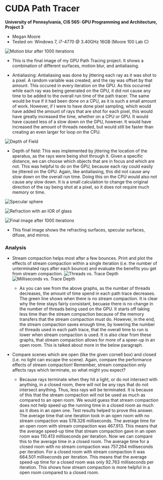 CUDA Path Tracer
================

**University of Pennsylvania, CIS 565: GPU Programming and Architecture, Project 3**

* Megan Moore
* Tested on: Windows 7, i7-4770 @ 3.40GHz 16GB (Moore 100 Lab C)

![](img/motion_blur_1000.png "Motion blur after 1000 iterations")
* This is the final image of my GPU Path Tracing project.  It shows a combination of different surfaces, motion blur, and antialiasing.  

* Antialiasing: Antialiasing was done by jittering each ray as it was shot to a pixel.  A random variable was created, and the ray was offset by that amount.  This occured in every iteration on the GPU.  As this occurred while each ray was being generated on the GPU, it did not cause any time to be added to the overall run time of the path tracer.  The same would be true if it had been done on a CPU, as it is such a small amount of work.  However, if I were to have done pixel sampling, which would have added the amount of rays that are shot for each pixel, this would have greatly increased the time, whether on a CPU or GPU.  It would have caused less of a slow down on the GPU, however. It would have increased the amount of threads needed, but would still be faster than creating an even larger for loop on the CPU.  

![](img/DOF1.png "Depth of Field")
* Depth of field: This was implemented by jittering the location of the aperatus, as the rays were being shot through it.  Given a specific distance, we can choose which objects that are in focus and which are not.  This was helpful to do on the GPU, because each ray could easily be jittered on the GPU.  Again, like antialiasing, this did not cause any slow down on the overall run time.  Doing this on the CPU would also not cause any slow down.  It is a small calculation to change the original direction of the ray being shot at a pixel, so it does not require much memory or time. 

![](img/specular2.png "Specular sphere")

![](img/refraction_correct3(glass).png "Refraction with an IOR of glass")

![](img/final1000.png "Final image after 1000 iterations")
* This final image shows the refracting surfaces, specular surfaces, difuse, and mirros.  

### Analysis

* Stream compaction helps most after a few bounces. Print and plot the
  effects of stream compaction within a single iteration (i.e. the number of
  unterminated rays after each bounce) and evaluate the benefits you get from
  stream compaction.
  ![](img/Proj3_chart1.png "Threads vs. Trace Depth")
  ![](img/Proj3_chart2.png "Milliseconds vs. Trace Depth")
  * As you can see from the above graphs, as the number of threads decreases, the amount of time spend in each path trace decreases.  The green line shows when there is no stream compaction.  It is clear why the time stays fairly consistant, becuase there is no change in the number of threads being used on the GPU.  It starts off taking less time than the stream compaction because of the memory transfers that the stream compaction must do.  However, in the end, the stream compaction saves enough time, by lowering the number of threads used in each path trace, that the overall time to run is lower when stream compaction is used.  It is also clear from these graphs, that stream compaction allows for more of a speer-up in an open room.  This is talked about more in the below paragraph.  
* Compare scenes which are open (like the given cornell box) and closed
  (i.e. no light can escape the scene). Again, compare the performance effects
  of stream compaction! Remember, stream compaction only affects rays which
  terminate, so what might you expect?

  * Because rays terminate when they hit a light, or do not intersect with anything, in a closed room, there will not be any rays that do not intersect anything.  Thus, less rays will be terminated.  It is because of this that the stream compaction will not be used as much as compared to an open room.  We would guess that stream compaction does not help speed up the running time in a closed room as much as it does in an open one.  Test results helped to prove this answer.  The average time that one iteration took in an open room with no stream compaction was 578.326 milliseconds.  The average time for an open room with stream compaction was 467.913.  This means that the average speed-up time that stream compaction gave in an open room was 110.413 milliseconds per iteration.  Now we can compare this to the average time in a closed room.  The average time for a closed room with no stream compaction was 757.264 milliseconds per iteration.  For a closed room with stream compaction it was 664.501 milliseconds per iteration.  This means that the average speed-up time for a closed room was only 92.763 milliseconds per iteration.  This shows how stream compaction is more helpful in a open room compared to a closed room.  


